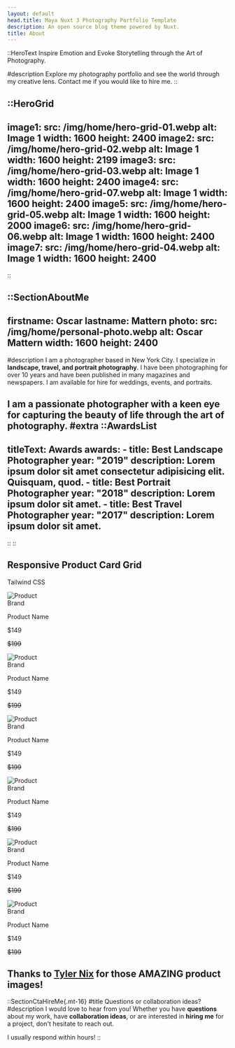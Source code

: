 ```yaml
---
layout: default
head.title: Maya Nuxt 3 Photography Portfolio Template
description: An open source blog theme powered by Nuxt.
title: About
---
```


::HeroText
Inspire Emotion and Evoke Storytelling through the Art of Photography.

#description
Explore my photography portfolio and see the world through my creative lens. Contact me if you would like to hire me.
::

::HeroGrid
---
image1:
  src: /img/home/hero-grid-01.webp
  alt: Image 1
  width: 1600
  height: 2400
image2:
  src: /img/home/hero-grid-02.webp
  alt: Image 1
  width: 1600
  height: 2199
image3:
  src: /img/home/hero-grid-03.webp
  alt: Image 1
  width: 1600
  height: 2400
image4:
  src: /img/home/hero-grid-07.webp
  alt: Image 1
  width: 1600
  height: 2400
image5:
  src: /img/home/hero-grid-05.webp
  alt: Image 1
  width: 1600
  height: 2000
image6:
  src: /img/home/hero-grid-06.webp
  alt: Image 1
  width: 1600
  height: 2400
image7:
  src: /img/home/hero-grid-04.webp
  alt: Image 1
  width: 1600
  height: 2400
---
::

::SectionAboutMe
---
firstname: Oscar 
lastname: Mattern
photo:
  src: /img/home/personal-photo.webp
  alt: Oscar Mattern
  width: 1600
  height: 2400
---
#description
I am a photographer based in New York City. I specialize in __landscape, travel, and portrait photography__. I have been photographing for over 10 years and have been published in many magazines and newspapers. I am available for hire for weddings, events, and portraits. 

I am a passionate photographer with a keen eye for capturing the beauty of life through the art of photography.
#extra
  ::AwardsList
  ---
  titleText: Awards
  awards:
    - title: Best Landscape Photographer
      year: "2019"
      description: Lorem ipsum dolor sit amet consectetur adipisicing elit. Quisquam, quod.
    - title: Best Portrait Photographer
      year: "2018"
      description: Lorem ipsum dolor sit amet.
    - title: Best Travel Photographer
      year: "2017"
      description: Lorem ipsum dolor sit amet.
  ---
  ::
::

<!-- source: https://github.com/mfg888/Responsive-Tailwind-CSS-Grid/blob/main/index.html -->

## Responsive Product Card Grid

Tailwind CSS

<!-- ✅ Grid Section - Starts Here 👇 -->

<div class="w-fit mx-auto grid grid-cols-1 lg:grid-cols-3 md:grid-cols-2 justify-items-center justify-center gap-y-20 gap-x-14 mt-10 mb-5">

<!-- Product Card 1 -->
<div class="w-72 bg-white shadow-md rounded-xl duration-500 hover:scale-105 hover:shadow-xl">
  <img src="https://images.unsplash.com/photo-1646753522408-077ef9839300?ixlib=rb-1.2.1&auto=format&fit=crop&w=500&q=60" alt="Product" class="h-80 w-72 object-cover rounded-t-xl" />
  <div class="px-4 py-3 w-72">
    <span class="text-gray-400 mr-3 uppercase text-xs">Brand</span>
    <p class="text-lg font-bold text-black truncate block capitalize">Product Name</p>
    <div class="flex items-center">
      <p class="text-lg font-semibold text-black cursor-auto my-3">$149</p>
      <del>
        <p class="text-sm text-gray-600 cursor-auto ml-2">$199</p>
      </del>
    </div>
  </div>
</div>

<!-- Product Card 2 -->
<div class="w-72 bg-white shadow-md rounded-xl duration-500 hover:scale-105 hover:shadow-xl">
  <img src="https://images.unsplash.com/photo-1651950519238-15835722f8bb?ixlib=rb-1.2.1&auto=format&fit=crop&w=500&q=60" alt="Product" class="h-80 w-72 object-cover rounded-t-xl" />
  <div class="px-4 py-3 w-72">
    <span class="text-gray-400 mr-3 uppercase text-xs">Brand</span>
    <p class="text-lg font-bold text-black truncate block capitalize">Product Name</p>
    <div class="flex items-center">
      <p class="text-lg font-semibold text-black cursor-auto my-3">$149</p>
      <del>
        <p class="text-sm text-gray-600 cursor-auto ml-2">$199</p>
      </del>
    </div>
  </div>
</div>

<!-- Product Card 3 -->
<div class="w-72 bg-white shadow-md rounded-xl duration-500 hover:scale-105 hover:shadow-xl">
  <img src="https://images.unsplash.com/photo-1651950537598-373e4358d320?ixlib=rb-1.2.1&auto=format&fit=crop&w=500&q=60" alt="Product" class="h-80 w-72 object-cover rounded-t-xl" />
  <div class="px-4 py-3 w-72">
    <span class="text-gray-400 mr-3 uppercase text-xs">Brand</span>
    <p class="text-lg font-bold text-black truncate block capitalize">Product Name</p>
    <div class="flex items-center">
      <p class="text-lg font-semibold text-black cursor-auto my-3">$149</p>
      <del>
        <p class="text-sm text-gray-600 cursor-auto ml-2">$199</p>
      </del>
    </div>
  </div>
</div>

<!-- Product Card 4 -->
<div class="w-72 bg-white shadow-md rounded-xl duration-500 hover:scale-105 hover:shadow-xl">
  <img src="https://images.unsplash.com/photo-1651950540805-b7c71869e689?ixlib=rb-1.2.1&auto=format&fit=crop&w=500&q=60" alt="Product" class="h-80 w-72 object-cover rounded-t-xl" />
  <div class="px-4 py-3 w-72">
    <span class="text-gray-400 mr-3 uppercase text-xs">Brand</span>
    <p class="text-lg font-bold text-black truncate block capitalize">Product Name</p>
    <div class="flex items-center">
      <p class="text-lg font-semibold text-black cursor-auto my-3">$149</p>
      <del>
        <p class="text-sm text-gray-600 cursor-auto ml-2">$199</p>
      </del>
    </div>
  </div>
</div>

<!-- Product Card 5 -->
<div class="w-72 bg-white shadow-md rounded-xl duration-500 hover:scale-105 hover:shadow-xl">
  <img src="https://images.unsplash.com/photo-1649261191624-ca9f79ca3fc6?ixlib=rb-1.2.1&auto=format&fit=crop&w=500&q=60" alt="Product" class="h-80 w-72 object-cover rounded-t-xl" />
  <div class="px-4 py-3 w-72">
    <span class="text-gray-400 mr-3 uppercase text-xs">Brand</span>
    <p class="text-lg font-bold text-black truncate block capitalize">Product Name</p>
    <div class="flex items-center">
      <p class="text-lg font-semibold text-black cursor-auto my-3">$149</p>
      <del>
        <p class="text-sm text-gray-600 cursor-auto ml-2">$199</p>
      </del>
    </div>
  </div>
</div>

<!-- Product Card 6 -->
<div class="w-72 bg-white shadow-md rounded-xl duration-500 hover:scale-105 hover:shadow-xl">
  <img src="https://images.unsplash.com/photo-1649261191606-cb2496e97eee?ixlib=rb-1.2.1&auto=format&fit=crop&w=500&q=60" alt="Product" class="h-80 w-72 object-cover rounded-t-xl" />
  <div class="px-4 py-3 w-72">
    <span class="text-gray-400 mr-3 uppercase text-xs">Brand</span>
    <p class="text-lg font-bold text-black truncate block capitalize">Product Name</p>
    <div class="flex items-center">
      <p class="text-lg font-semibold text-black cursor-auto my-3">$149</p>
      <del>
        <p class="text-sm text-gray-600 cursor-auto ml-2">$199</p>
      </del>
    </div>
  </div>
</div>

</div>

<!-- 🛑 Grid Section - Ends Here -->

## Thanks to [Tyler Nix](https://unsplash.com/@nixcreative) for those AMAZING product images!

<!-- Remove unsupported script tags for Ko-fi widget. If you need donation support, use a Nuxt plugin or component instead. -->

::SectionCtaHireMe{.mt-16}
#title
Questions or collaboration ideas?
#description
I would love to hear from you! Whether you have __questions__ about my work, have __collaboration ideas__, or are interested in __hiring me__ for a project, don't hesitate to reach out.

I usually respond within hours!
::